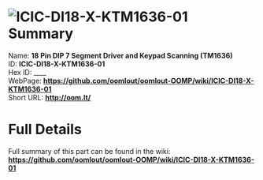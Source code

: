 
![ICIC-DI18-X-KTM1636-01](https://github.com/oomlout/oomlout-OOMP/blob/master/parts/ICIC-DI18-X-KTM1636-01/ICIC-DI18-X-KTM1636-01_420.jpg)   
Summary
=================
  
Name: __18 Pin DIP 7 Segment Driver and Keypad Scanning (TM1636)__    
ID: __ICIC-DI18-X-KTM1636-01__   
Hex ID: ____   
WebPage: __https://github.com/oomlout/oomlout-OOMP/wiki/ICIC-DI18-X-KTM1636-01__   
Short URL: __http://oom.lt/__   

Full Details
==========================
Full summary of this part can be found in the wiki:   
__https://github.com/oomlout/oomlout-OOMP/wiki/ICIC-DI18-X-KTM1636-01__    

